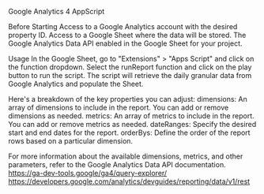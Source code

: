 Google Analytics 4 AppScript

Before Starting
Access to a Google Analytics account with the desired property ID.
Access to a Google Sheet where the data will be stored.
The Google Analytics Data API enabled in the Google Sheet for your project.

Usage
In the Google Sheet, go to "Extensions" > "Apps Script" and click on the function dropdown.
Select the runReport function and click on the play button to run the script.
The script will retrieve the daily granular data from Google Analytics and populate the Sheet.

Here's a breakdown of the key properties you can adjust:
dimensions: An array of dimensions to include in the report. You can add or remove dimensions as needed.
metrics: An array of metrics to include in the report. You can add or remove metrics as needed.
dateRanges: Specify the desired start and end dates for the report.
orderBys: Define the order of the report rows based on a particular dimension.

For more information about the available dimensions, metrics, and other parameters, refer to the Google Analytics Data API documentation.
https://ga-dev-tools.google/ga4/query-explorer/
https://developers.google.com/analytics/devguides/reporting/data/v1/rest
